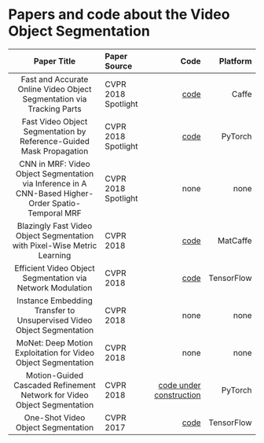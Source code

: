 Papers and code about the Video Object Segmentation
==

|Paper Title|Paper Source|Code|Platform|
|:----:|:----|----:|----:|
|Fast and Accurate Online Video Object Segmentation via Tracking Parts|CVPR 2018 Spotlight|[code](https://github.com/JingchunCheng/FAVOS)|Caffe|
|Fast Video Object Segmentation by Reference-Guided Mask Propagation|CVPR 2018 Spotlight|[code](https://github.com/seoungwugoh/RGMP)|PyTorch|
|CNN in MRF: Video Object Segmentation via Inference in A CNN-Based Higher-Order Spatio-Temporal MRF|CVPR 2018 Spotlight|none|none|
|Blazingly Fast Video Object Segmentation with Pixel-Wise Metric Learning|CVPR 2018|[code](https://github.com/yuhuayc/fast-vos)|MatCaffe|
|Efficient Video Object Segmentation via Network Modulation|CVPR 2018|[code](https://github.com/linjieyangsc/video_seg)|TensorFlow|
|Instance Embedding Transfer to Unsupervised Video Object Segmentation|CVPR 2018|none|none|
|MoNet: Deep Motion Exploitation for Video Object Segmentation|CVPR 2018|none|none|
|Motion-Guided Cascaded Refinement Network for Video Object Segmentation|CVPR 2018|[code under construction](https://github.com/feinanshan/Motion-Guided-CRN)|PyTorch|
|One-Shot Video Object Segmentation|CVPR 2017|[code](https://github.com/scaelles/OSVOS-TensorFlow)|TensorFlow|
